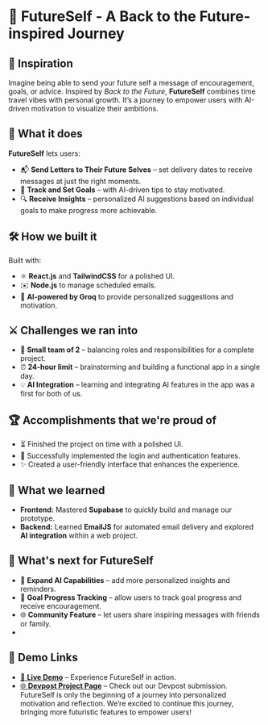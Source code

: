 # 🚀 FutureSelf - A Back to the Future-inspired Journey

## 🌠 Inspiration 
Imagine being able to send your future self a message of encouragement, goals, or advice. Inspired by *Back to the Future*, **FutureSelf** combines time travel vibes with personal growth. It’s a journey to empower users with AI-driven motivation to visualize their ambitions.

## 📜 What it does
**FutureSelf** lets users:
- 📬 **Send Letters to Their Future Selves** – set delivery dates to receive messages at just the right moments.
- 🎯 **Track and Set Goals** – with AI-driven tips to stay motivated.
- 🔍 **Receive Insights** – personalized AI suggestions based on individual goals to make progress more achievable.

## 🛠️ How we built it
Built with:
- ⚛️ **React.js** and **TailwindCSS** for a polished UI.
- ✉️ **Node.js** to manage scheduled emails.
- 🤖 **AI-powered by Groq** to provide personalized suggestions and motivation.

## ⚔️ Challenges we ran into
- 👥 **Small team of 2** – balancing roles and responsibilities for a complete project.
- ⏰ **24-hour limit** – brainstorming and building a functional app in a single day.
- 💡 **AI Integration** – learning and integrating AI features in the app was a first for both of us.

## 🏆 Accomplishments that we're proud of
- ⏳ Finished the project on time with a polished UI.
- 🔐 Successfully implemented the login and authentication features.
- ✨ Created a user-friendly interface that enhances the experience.

## 📘 What we learned
- **Frontend:** Mastered **Supabase** to quickly build and manage our prototype.
- **Backend:** Learned **EmailJS** for automated email delivery and explored **AI integration** within a web project.

## 🔮 What's next for FutureSelf
- 🚀 **Expand AI Capabilities** – add more personalized insights and reminders.
- 📆 **Goal Progress Tracking** – allow users to track goal progress and receive encouragement.
- 🌐 **Community Feature** – let users share inspiring messages with friends or family.
- 
## 🔗 Demo Links
- [🎥 **Live Demo**](https://sendtofutureself.vercel.app) – Experience FutureSelf in action.
- [🌐 **Devpost Project Page**](https://devpost.com/software/futureself) – Check out our Devpost submission.
FutureSelf is only the beginning of a journey into personalized motivation and reflection. We’re excited to continue this journey, bringing more futuristic features to empower users!
